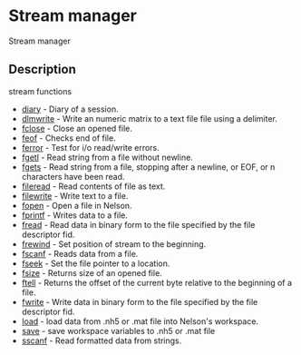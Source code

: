 # Stream manager

Stream manager

## Description

stream functions

- [diary](diary.md) - Diary of a session.
- [dlmwrite](dlmwrite.md) - Write an numeric matrix to a text file file using a delimiter.
- [fclose](fclose.md) - Close an opened file.
- [feof](feof.md) - Checks end of file.
- [ferror](ferror.md) - Test for i/o read/write errors.
- [fgetl](fgetl.md) - Read string from a file without newline.
- [fgets](fgets.md) - Read string from a file, stopping after a newline, or EOF, or n characters have been read.
- [fileread](fileread.md) - Read contents of file as text.
- [filewrite](filewrite.md) - Write text to a file.
- [fopen](fopen.md) - Open a file in Nelson.
- [fprintf](fprintf.md) - Writes data to a file.
- [fread](fread.md) - Read data in binary form to the file specified by the file descriptor fid.
- [frewind](frewind.md) - Set position of stream to the beginning.
- [fscanf](fscanf.md) - Reads data from a file.
- [fseek](fseek.md) - Set the file pointer to a location.
- [fsize](fsize.md) - Returns size of an opened file.
- [ftell](ftell.md) - Returns the offset of the current byte relative to the beginning of a file.
- [fwrite](fwrite.md) - Write data in binary form to the file specified by the file descriptor fid.
- [load](load.md) - load data from .nh5 or .mat file into Nelson's workspace.
- [save](save.md) - save workspace variables to .nh5 or .mat file
- [sscanf](sscanf.md) - Read formatted data from strings.
